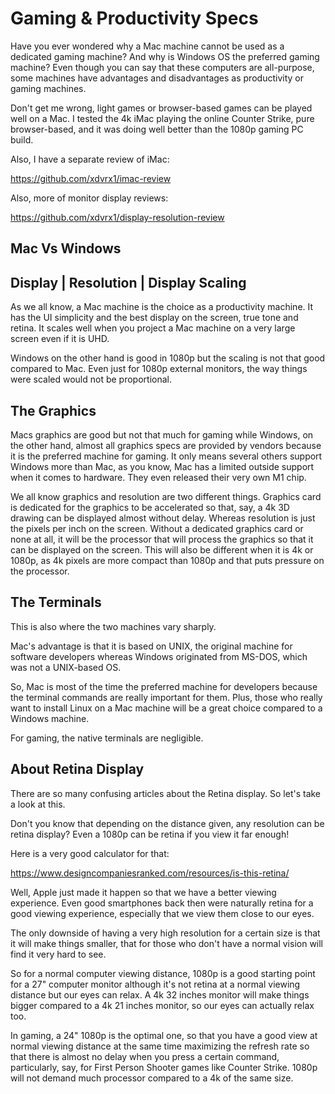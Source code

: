 # Gaming & Productivity Specs
Have you ever wondered why a 
Mac machine cannot be used
as a dedicated gaming machine? And
why is Windows OS the preferred gaming machine?
Even though you can say that these
computers are all-purpose, some
machines have advantages and
disadvantages as productivity
or gaming machines.

Don't get me wrong, light games
or browser-based games can be played
well on a Mac. I tested the 4k iMac playing
the online Counter Strike, pure
browser-based, and it was doing well
better than the 1080p gaming PC build.

Also, I have a separate review of iMac:

https://github.com/xdvrx1/imac-review

Also, more of monitor display reviews:

https://github.com/xdvrx1/display-resolution-review

## Mac Vs Windows 
## Display | Resolution | Display Scaling
As we all know, a Mac machine is the choice as
a productivity machine. It has the UI
simplicity and the best display on
the screen, true tone and retina.
It scales well when you project
a Mac machine on a very large screen
even if it is UHD.

Windows on the other hand is good
in 1080p but the scaling is not
that good compared to Mac.
Even just for 1080p external monitors,
the way things were scaled would
not be proportional. 

## The Graphics
Macs graphics are good
but not that much for gaming while
Windows, on the other hand, 
almost all graphics specs
are provided by vendors because
it is the preferred machine for gaming.
It only means several others support
Windows more than Mac, as you know, Mac
has a limited outside support when
it comes to hardware. They even released
their very own M1 chip.  

We all know graphics and resolution are two
different things. Graphics card is dedicated for
the graphics to be accelerated so
that, say, a 4k 3D drawing can be displayed
almost without delay. Whereas resolution
is just the pixels per inch on the screen.
Without a dedicated graphics card or none at all,
it will be the processor that will process
the graphics so that it can be displayed
on the screen. This will also be different
when it is 4k or 1080p, as 4k pixels 
are more compact than 1080p and that
puts pressure on the processor.

## The Terminals
This is also where the two machines vary
sharply.

Mac's advantage is that it is based on
UNIX, the original machine for software
developers whereas Windows originated
from MS-DOS, which was not a UNIX-based OS.

So, Mac is most of the time the preferred
machine for developers because
the terminal commands are really
important for them. Plus, those
who really want to install Linux
on a Mac machine will be a great
choice compared to a Windows machine.

For gaming, the native terminals are negligible.

## About Retina Display
There are so many confusing articles
about the Retina display. So let's take
a look at this.

Don't you know that depending 
on the distance given,
any resolution can be retina display?
Even a 1080p can be retina if
you view it far enough! 

Here is a very good calculator for that:

https://www.designcompaniesranked.com/resources/is-this-retina/

Well, Apple just made it happen
so that we have a better viewing experience.
Even good smartphones back then
were naturally retina for a good
viewing experience, especially that
we view them close to our eyes.

The only downside of having a very high
resolution for a certain size is that
it will make things smaller, that for
those who don't have a normal vision
will find it very hard to see.

So for a normal computer viewing
distance, 1080p is a good starting point
for a 27" computer monitor although
it's not retina at a normal viewing
distance but our eyes can relax.
A 4k 32 inches monitor will make things
bigger compared to a 4k 21 inches monitor,
so our eyes can actually relax too.

In gaming, a 24" 1080p is the optimal one,
so that you have a good view at normal
viewing distance at the same time maximizing
the refresh rate so that there is almost
no delay when you press a certain command,
particularly, say, for First Person Shooter games
like Counter Strike. 1080p will not demand
much processor compared to a 4k of the same size.

